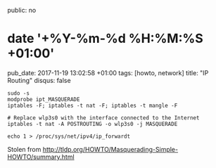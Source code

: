 public: no
# date '+%Y-%m-%d %H:%M:%S +01:00'
pub_date: 2017-11-19 13:02:58 +01:00
tags: [howto, network]
title: "IP Routing"
disqus: false

    sudo -s
    modprobe ipt_MASQUERADE
    iptables -F; iptables -t nat -F; iptables -t mangle -F

    # Replace wlp3s0 with the interface connected to the Internet
    iptables -t nat -A POSTROUTING -o wlp3s0 -j MASQUERADE

    echo 1 > /proc/sys/net/ipv4/ip_forwardt

Stolen from <http://tldp.org/HOWTO/Masquerading-Simple-HOWTO/summary.html>
